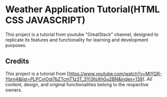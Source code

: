 # Weather Application Tutorial(HTML CSS JAVASCRIPT)

This project is a tutorial from youtube "GreatStack" channel, designed to replicate its features and functionality for learning and development purposes.

## Credits
This project is a tutorial from [https://www.youtube.com/watch?v=MIYQR-Ybrn4&list=PLPCviOgl7bZTcmT1z3T_3Yi3fqXhGu2BN&index=139]. All content, design, and original functionalities belong to the respective owners.

